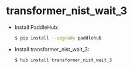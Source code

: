 # transformer_nist_wait_3
* Install PaddleHub: 

    ```bash
    $ pip install --upgrade paddlehub
    ```

* Install transformer_nist_wait_3: 

    ```bash
    $ hub install transformer_nist_wait_3
    ```
